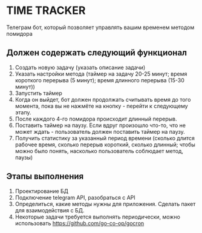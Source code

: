 # TIME TRACKER

Телеграм бот, который позволяет управлять вашим временем методом помидора

## Должен содержать следующий функционал

1. Создать новую задачу (указать описание задачи)
2. Указать настройки метода (таймер на задачу 20-25 минут; время короткого перерыва (5 минут); время длинного перерыва (15-30 минут))
3. Запустить таймер
4. Когда он выйдет, бот должен продолжать считывать время до того момента, пока вы не нажмёте на кнопку - перейти к следующему этапу.
5. После каждого 4-го помидора происходит длинный перерыв.
6. Поставить таймер на паузу. Если вдруг произошло что-то, что не может ждать - пользователь должен поставить таймер на паузу.
7. Получить статистику за указанный период времени (сколько длится рабочее время, сколько перерыв короткий, сколько длинный; чтобы можно было понять, насколько пользователь соблюдает метод, паузы)

## Этапы выполнения

1. Проектирование БД
2. Подключение telegram API, разобраться с API
3. Определиться, какие методы нужны для приложения. Сделать пакет для взаимодействия с БД.
4. Некоторые задачи требуется выполнять периодически, можно использовать https://github.com/go-co-op/gocron
